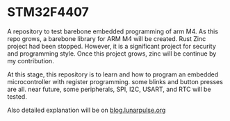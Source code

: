 # STM32F4407

A repository to test barebone embedded programming of arm M4.
As this repo grows, a barebone library for ARM M4 will be created.
Rust Zinc project had been stopped. However, it is a significant project for security and programming style.
Once this project grows, zinc will be continue by my contribution.

At this stage, this repository is to learn and how to program an embedded microcontroller with register programming.
some blinks and button presses are all.
near future, some peripherals, SPI, I2C, USART, and RTC will be tested.


Also detailed explanation will be on [blog.lunarpulse.org](http://blog.lunarpulse.org)